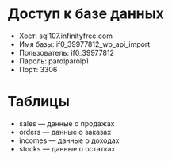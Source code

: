 # Доступ к базе данных

- Хост: sql107.infinityfree.com
- Имя базы: if0_39977812_wb_api_import
- Пользователь: if0_39977812
- Пароль: parolparolp1
- Порт: 3306

# Таблицы

- sales — данные о продажах
- orders — данные о заказах
- incomes — данные о доходах
- stocks — данные о остатках
